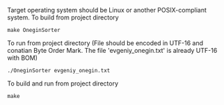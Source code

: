Target operating system should be Linux or another POSIX-compliant system.
To build from project directory
```shell script
make OneginSorter
```
To run from project directory 
(File should be encoded in UTF-16 and conatian Byte Order Mark.
The file 'evgeniy_onegin.txt' is already UTF-16 with BOM)
```shell script
./OneginSorter evgeniy_onegin.txt
```
To build and run from project directory
```shell script
make
```
